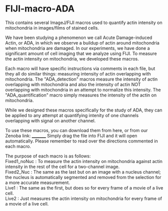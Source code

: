 # FIJI-macro-ADA
This contains several ImageJ/FIJI macros used to quantify actin intensity on mitochondria in images/films of stained cells.

We have been studying a phenomenon we call Acute Damage-induced Actin, or ADA, in which we observe a buildup of actin around mitochondria when mitochondria are damaged. In our experiments, we have done a significant amount of cell imaging that we analyze using FIJI. To measure the actin intensity on mitochondria, we developed these macros.

Each macro will have specific instructions via comments in each file, but they all do similar things: measuring intensity of actin overlapping with mitochondria. The "ADA_detection" macros measure the intensity of actin overlapping with mitochondria and also the intensity of actin NOT overlapping with mitochondria in an attempt to normalize this intensity. The "ADA_quantification" macro simply measures the intensity of the actin on mitochondria.

While we designed these macros specifically for the study of ADA, they can be applied to any attempt at quantifying intenity of one channels overlapping with signal on another channel. 

To use these macros, you can download them from here, or from our Zenoba link: [_______](https://zenodo.org/records/16648726)
Simply drag the file into FIJI and it will open automatically. Please remember to read over the directions commented in each macro.


The purpose of each macro is as follows:  
Fixed1_noNuc : To measure the actin intensity on mitochondria against actin intensity in the rest of the cell for a two-channel image.  
Fixed2_Nuc : The same as the last but on an image with a nucleus channel; the nucleus is automatically segmented and removed from the selection for a more accurate measurement.   
Live1 : The same as the first, but does so for every frame of a movie of a live cell.  
Live2 : Just measures the actin intensity on mitochondria for every frame of a movie of a live cell.   


